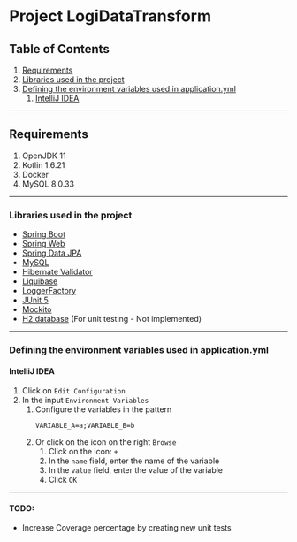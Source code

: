 # Project LogiDataTransform 

## Table of Contents
1. [Requirements](#requirements)
2. [Libraries used in the project](#libraries-used-in-the-project)
3. [Defining the environment variables used in application.yml](#defining-the-environment-variables-used-in-applicationyml)
    1. [IntelliJ IDEA](#intellij-idea)

---

## Requirements
1. OpenJDK 11
2. Kotlin 1.6.21
3. Docker
4. MySQL 8.0.33

---

### Libraries used in the project
- [Spring Boot](https://spring.io/projects/spring-boot)
- [Spring Web](https://spring.io/guides/gs/serving-web-content/)
- [Spring Data JPA](https://spring.io/projects/spring-data-jpa)
- [MySQL](https://spring.io/guides/gs/accessing-data-mysql/)
- [Hibernate Validator](https://hibernate.org/validator/)
- [Liquibase](https://contribute.liquibase.com/extensions-integrations/directory/integration-docs/springboot/springboot/)
- [LoggerFactory](https://www.slf4j.org/api/org/slf4j/LoggerFactory.html)
- [JUnit 5](https://junit.org/junit5/)
- [Mockito](https://site.mockito.org/)
- [H2 database](https://www.h2database.com/html/main.html) (For unit testing - Not implemented)

---
### Defining the environment variables used in application.yml

#### IntelliJ IDEA
1. Click on `Edit Configuration`
2. In the input `Environment Variables`
    1. Configure the variables in the pattern
        ```
        VARIABLE_A=a;VARIABLE_B=b
        ```
    2. Or click on the icon on the right `Browse`
        1. Click on the icon: `+`
        2. In the `name` field, enter the name of the variable
        3. In the `value` field, enter the value of the variable
        4. Click `OK`

---

#### TODO: 
- Increase Coverage percentage by creating new unit tests